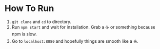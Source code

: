 # How To Run

1. `git clone` and `cd` to directory.
2. Run `npm start` and wait for installation. Grab a :coffee: or something because npm is slow.
3. Go to `localhost:8080` and hopefully things are smooth like a :sailboat:.
